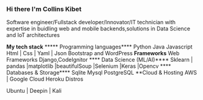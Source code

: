### Hi there I'm Collins Kibet

Software engineer/Fullstack developer/Innovator/IT technician with expertise in buidling web and mobile backends,solutions in Data Science and IoT architectures

**My tech stack**
***** Programming languages****
    Python Java Javascript
    Html | Css | Yaml | Json
    Bootstrap and WordPress
**Frameworks**
    Web Frameworks
    Django,CodeIgnitor
**** Data Science (ML/AI)****
    Sklearn | pandas |matplotlib |beautifulSoup |Selenium |Keras |Opencv
**** Databases & Storage****
    Sqlite
    Mysql 
    PostgreSQL
  **Cloud & Hosting
  AWS | Google Cloud
  Heroku
Distros

  Ubuntu | Deepin | Kali

<!--
**collinskibetkenduiwa/collinskibetkenduiwa** is a ✨ _special_ ✨ repository because its `README.md` (this file) appears on your GitHub profile.

Here are some ideas to get you started:

- 🔭 I’m currently working on ...
- 🌱 I’m currently learning ...
- 👯 I’m looking to collaborate on ...
- 🤔 I’m looking for help with ...
- 💬 Ask me about ...
- 📫 How to reach me: ...
- 😄 Pronouns: ...
- ⚡ Fun fact: ...
-->
